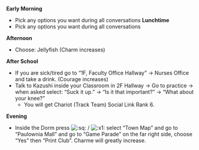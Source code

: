 **Early Morning**

- Pick any options you want during all conversations
  **Lunchtime**
- Pick any options you want during all conversations

**Afternoon**

- Choose: Jellyfish (Charm increases)

**After School**

- If you are sick/tired go to “1F, Faculty Office Hallway” -> Nurses Office and take a drink. (Courage increases)
- Talk to Kazushi inside your Classroom in 2F Hallway -> Go to practice -> when asked select: “Suck it up.” -> “Is it that important?” -> “What about your knee?”
  - You will get Chariot (Track Team) Social Link Rank 6.

**Evening**

- Inside the Dorm press ![:sq:](https://www.powerpyx.com/wp-includes/images/smilies/square.png) / ![:x1:](https://www.powerpyx.com/wp-includes/images/smilies/x1.png) select “Town Map” and go to “Paulownia Mall” and go to “Game Parade” on the far right side, choose “Yes” then “Print Club”. Charme will greatly increase.
